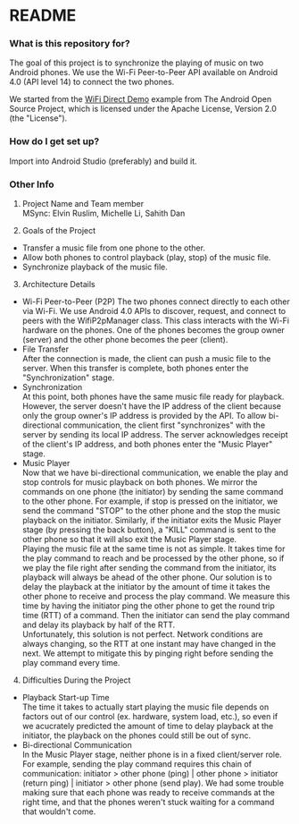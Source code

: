 # README #

### What is this repository for? ###

The goal of this project is to synchronize the playing of music on two Android phones. We use the Wi-Fi Peer-to-Peer API available on Android 4.0 (API level 14) to connect the two phones.

We started from the [WiFi Direct Demo](https://android.googlesource.com/platform/development/+/master/samples/WiFiDirectDemo) example from The Android Open Source Project, which is licensed under the Apache License, Version 2.0 (the "License").

### How do I get set up? ###

Import into Android Studio (preferably) and build it.

### Other Info ###
1. Project Name and Team member  
MSync: Elvin Ruslim, Michelle Li, Sahith Dan

2. Goals of the Project  
  + Transfer a music file from one phone to the other.
  + Allow both phones to control playback (play, stop) of the music file.
  + Synchronize playback of the music file.

3. Architecture Details  
  + Wi-Fi Peer-to-Peer (P2P)
The two phones connect directly to each other via Wi-Fi. We use Android 4.0 APIs to discover, request, and connect to peers with the WifiP2pManager class. This class interacts with the Wi-Fi hardware on the phones.  One of the phones becomes the group owner (server) and the other phone becomes the peer (client).
  + File Transfer  
After the connection is made, the client can push a music file to the server. When this transfer is complete, both phones enter the "Synchronization" stage.
  + Synchronization  
At this point, both phones have the same music file ready for playback. However, the server doesn't have the IP address of the client because only the group owner's IP address is provided by the API. To allow bi-directional communication, the client first "synchronizes" with the server by sending its local IP address. The server acknowledges receipt of the client's IP address, and both phones enter the "Music Player" stage.
  + Music Player  
Now that we have bi-directional communication, we enable the play and stop controls for music playback on both phones. We mirror the commands on one phone (the initiator) by sending the same command to the other phone. For example, if stop is pressed on the initiator, we send the command "STOP" to the other phone and the stop the music playback on the initiator. Similarly, if the initiator exits the Music Player stage (by pressing the back button), a "KILL" command is sent to the other phone so that it will also exit the Music Player stage.  
Playing the music file at the same time is not as simple. It takes time for the play command to reach and be processed by the other phone, so if we play the file right after sending the command from the initiator, its playback will always be ahead of the other phone. Our solution is to delay the playback at the initiator by the amount of time it takes the other phone to receive and process the play command. We measure this time by having the initiator ping the other phone to get the round trip time (RTT) of a command. Then the initiator can send the play command and delay its playback by half of the RTT.  
Unfortunately, this solution is not perfect. Network conditions are always changing, so the RTT at one instant may have changed in the next. We attempt to mitigate this by pinging right before sending the play command every time.  
4. Difficulties During the Project
  + Playback Start-up Time  
The time it takes to actually start playing the music file depends on factors out of our control (ex. hardware, system load, etc.), so even if we acucrately predicted the amount of time to delay playback at the initiator, the playback on the phones could still be out of sync.
  + Bi-directional Communication  
In the Music Player stage, neither phone is in a fixed client/server role. For example, sending the play command requires this chain of communication: initiator > other phone (ping) | other phone > initiator (return ping) | initiator > other phone (send play). We had some trouble making sure that each phone was ready to receive commands at the right time, and that the phones weren't stuck waiting for a command that wouldn't come.
